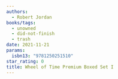 ```yaml
---
authors:
  - Robert Jordan
books/tags:
  - unowned
  - did-not-finish
  - trash
date: 2021-11-21
params:
  isbn13: "9781250251510"
star_rating: 0
title: Wheel of Time Premium Boxed Set I
---
```


<!--more-->
